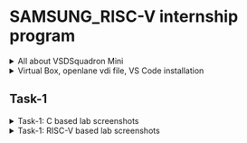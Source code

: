 # SAMSUNG_RISC-V internship program
<details>
<summary> All about VSDSquadron Mini </summary>
<br>
  
## Block diagram of VSDSquadron Mini RISC-V development board is shown below

![b1](https://github.com/user-attachments/assets/e7339091-3882-4aa0-9fc5-665118aaa264)


## VSDSquadron Mini RISC-V development board Board image

![b2](https://github.com/user-attachments/assets/55c19e7e-ebfd-40cc-bf83-527ba790bb87)

## Information about the VSDSquadron Mini RISC-V SoC device

Refer to [CH32V003F4U6 RISC-V SoC Datasheet](https://www.vlsisystemdesign.com/wp-content/uploads/2024/01/Web01_CH32V003DS0.pdf) and [CH32V003F4U6 RISC-V SoC Reference Manual](https://www.vlsisystemdesign.com/wp-content/uploads/2023/09/Web02_CH32V003RM.PDF)

## Overview of VSDSquadron Mini RISC-V development boards

a) On-board 24MHz RC oscillator

b) 3 groups of GPIO ports, totaling 15 I/O ports

c)  USART, I2C, and SPI

d) UART implemented on USART

e) 2KB SRAM for volatile data storage, 16KB CodeFlash for program memory

f) On-board Programmer. NO NEED of any additional adapter

## Dimensions of the VSDSquadron Mini RISC-V development board

a) Form factor is 50.00 x 28.00 mm

b) Maximum height of the component at the top side: 8mm

c) Maximum height of the component at the bottom side: 1mm

</details>

<details>
<summary> Virtual Box, openlane vdi file, VS Code installation </summary>
<br>
  
## Virtual Box and vsdsquadron vdi file setup screenshots

### For installing vdi file click [openlane_vdi_file](https://forgefunder.com/%7Ekunal/vsdsquadron.vdi)

![S1](https://github.com/user-attachments/assets/787049cd-c0ac-416d-879b-d8525f1ef01b)

![S2](https://github.com/user-attachments/assets/b5068790-2700-4828-85c1-da10b03fcaf3)

![S3](https://github.com/user-attachments/assets/dd93f393-2698-4f8e-beac-aaa8439d2408)

![1](https://github.com/user-attachments/assets/77726bae-283d-44f2-9473-c65ca8a22d4b)

## Install VS Code

Download and install VSCode from https://code.visualstudio.com.

## Install PlatformIO

![2](https://github.com/user-attachments/assets/8d0c7d27-dbc3-4e0f-9cfa-56756e4b1b3d)

## Install CH32V Platform

![3](https://github.com/user-attachments/assets/614d3696-f12e-471d-97f7-de91cc6ee101)

![4](https://github.com/user-attachments/assets/8f636130-2c7f-4d6a-8236-76e4389e9bdf)

![5](https://github.com/user-attachments/assets/484be565-501d-44a8-8149-6fe886e9e18d)

## Uploading Blink example

![6](https://github.com/user-attachments/assets/bfe360ff-270c-4eee-9f1f-383b1615abd9)

![7](https://github.com/user-attachments/assets/39e391bc-129e-4e26-9465-2318a048bfb0)

</details>

## Task-1

<details>
<summary> Task-1: C based lab screenshots </summary>
<br>

![t1_1](https://github.com/user-attachments/assets/9f25c6e3-d211-4a68-a92f-cc278d923107)

![t1_2](https://github.com/user-attachments/assets/ea38ed4f-c65e-419c-93e4-dccd5d59ac33)

![t1_3](https://github.com/user-attachments/assets/689ff335-68db-4589-8d68-76f0d7c0489d)

</details>

<details>
<summary> Task-1: RISC-V based lab screenshots </summary>
<br>

![t1_4](https://github.com/user-attachments/assets/11b3b409-757d-416b-9e67-b3ac9777c7e4)

![t1_5](https://github.com/user-attachments/assets/c40b5bea-b08b-4cc4-8428-0583907c941f)

![t1_6](https://github.com/user-attachments/assets/e33997b7-a922-4a3f-932d-af1fe8a971f8)

![t1_7](https://github.com/user-attachments/assets/205a897b-1132-4184-bc00-e4468a5e0616)

![t1_8](https://github.com/user-attachments/assets/7af05ca6-a4dc-4c49-b536-4c39f93ff753)

![t1_9](https://github.com/user-attachments/assets/50feb661-2b62-4286-b6c2-929d3ce01bf3)

![t1_10](https://github.com/user-attachments/assets/72ddd8e0-72a8-4e56-b973-c5a834c81921)

![t1_11](https://github.com/user-attachments/assets/4d057cb9-365b-4fde-acfc-c2a0b8cc0109)

![t1_12](https://github.com/user-attachments/assets/ee50a408-9a39-418d-a06d-9baae9bf83a9)

![t1_13](https://github.com/user-attachments/assets/05ecba5c-2539-4c9f-bb3f-710d34d1040c)


</details>
